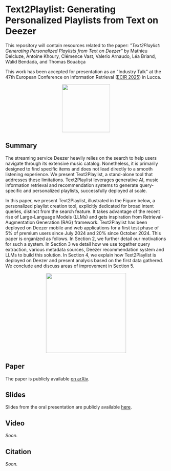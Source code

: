 # Text2Playlist: Generating Personalized Playlists from Text on Deezer

This repository will contain resources related to the paper: _"Text2Playlist: Generating Personalized Playlists from Text on Deezer"_ by Mathieu Delcluze, Antoine Khoury, Clémence Vast, Valerio Arnaudo, Léa Briand,  Walid Bendada, and Thomas Bouabça

This work has been accepted for presentation as an "Industry Talk" at the 47th European Conference on Information Retrieval  ([ECIR 2025](https://www.ecir2025.org/)) in Lucca.

<p align="center">
  <img height="150" src="figures/ecir.png">
</p>


## Summary 

The streaming service Deezer heavily relies on the search to help users navigate through its extensive music catalog. Nonetheless, it is primarily designed to find specific items and does not lead directly to a smooth listening experience. We present Text2Playlist, a stand-alone tool that addresses these limitations. Text2Playlist leverages generative AI, music information retrieval and recommendation systems to generate query-specific and personalized playlists, successfully deployed at scale.

In this paper, we present Text2Playlist, illustrated in the Figure below, a personalized playlist creation tool, explicitly dedicated for broad intent queries, distinct from the search feature. It takes advantage of the recent rise of Large-Language Models (LLMs) and gets inspiration from Retrieval-Augmentation Generation (RAG) framework. Text2Playlist has been deployed on Deezer mobile and web applications for a first test phase of 5\% of premium users since July 2024 and 20\% since October 2024. This paper is organized as follows. In Section 2, we further detail our motivations for such a system. In Section 3 we detail how we use together query extraction, various metadata sources, Deezer recommendation system and LLMs to build this solution. In Section 4, we explain how Text2Playlist is deployed on Deezer and present analysis based on the first data gathered. We conclude and discuss areas of improvement in Section 5.

<p align="center">
  <img height="250" src="figures/generativeaiproto.png">
</p>


## Paper

The paper is publicly available [on arXiv]().

## Slides

Slides from the oral presentation are publicly available [here](https://github.com/deezer/text2playlist-ecir2025/blob/main/slides/delcluze_ecir2025.pdf).


## Video

_Soon._

## Citation

_Soon._

